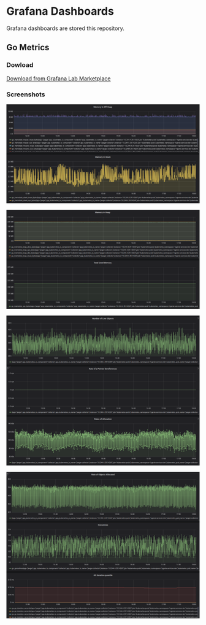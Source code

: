 # Grafana Dashboards

Grafana dashboards are stored this repository.

## Go Metrics

### Dowload

[Download from Grafana Lab Marketplace](https://grafana.com/grafana/dashboards/10826)

### Screenshots

![](img/img_1.png)

![](img/img_2.png)

![](img/img_3.png)

![](img/img_4.png)